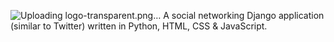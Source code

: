 
![Uploading logo-transparent.png…]()
A social networking Django application (similar to Twitter) written in Python, HTML, CSS &amp; JavaScript.
